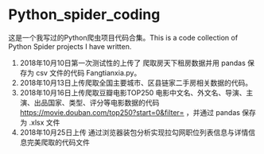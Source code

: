 # Python_spider_coding
这是一个我写过的Python爬虫项目代码合集。This is a code collection of Python Spider projects I have written.

1. 2018年10月10日第一次测试性的上传了 爬取房天下租房数据并用 pandas 保存为 csv 文件的代码 Fangtianxia.py。
2. 2018年10月13日上传爬取全国主要城市、区县链家二手房相关数据的代码。
3. 2018年10月16日上传爬取豆瓣电影TOP250 电影中文名、外文名、导演、主演、出品国家、类型、评分等电影数据的代码 https://movie.douban.com/top250?start=0&filter= ，并通过 pandas 保存为 .xlsx 文件
4. 2018年10月25日上传 通过浏览器装包分析实现拉勾网职位列表信息与详情信息完美爬取的代码文件

